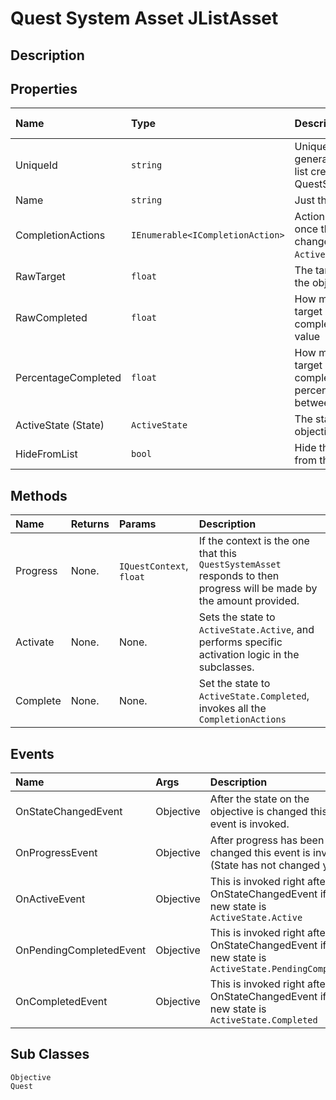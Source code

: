 # Quest System Asset <span>JListAsset</span>

## Description

## Properties

| Name | Type | Description | Shown in inspector
|:--- |:---|:--- | :--- |
| UniqueId | `string` | Unique GUID generated by the asset list created by the QuestSystem | No
| Name | `string` | Just the name | Yes
| CompletionActions | <span class='jdl-questsystem-models-completionactions'>`IEnumerable<ICompletionAction>`</span> | Action to be performed once the objective changes its state to <span class='jdl-questsystem-models-activestate'>`ActiveState.Completed`</span>. | Yes
| RawTarget | `float` | The target value for the objective | Yes |
| RawCompleted | `float` | How much of the target has been complete as a raw value | Yes
| PercentageCompleted | `float` | How much of the target has been completed as a percentage value, between 0 and 1 | No
| ActiveState (State) | <span class='jdl-questsystem-models-activestate'>`ActiveState`</span> | The state of the objective | Yes
| HideFromList | `bool` | Hide this objective from the asset list | Yes

## Methods
| Name | Returns | Params | Description
|:--- |:---|:--- |:--- |
| Progress | None. | <span class='jdl-questsystem-questcontexts-questcontext'>`IQuestContext`</span>, `float` | If the context is the one that this `QuestSystemAsset` responds to then progress will be made by the amount provided. |
| Activate | None. | None. | Sets the state to <span class='jdl-questsystem-models-activestate'>`ActiveState.Active`</span>, and performs specific activation logic in the subclasses. |
| Complete | None. | None. | Set the state to <span class='jdl-questsystem-models-activestate'>`ActiveState.Completed`</span>, invokes all the <span class='jdl-questsystem-models-completionaction'>`CompletionActions`</span> |

## Events
| Name | Args | Description
|:--- | :--- |:--- |
| OnStateChangedEvent | Objective | After the state on the objective is changed this event is invoked. |
| OnProgressEvent | Objective | After progress has been changed this event is invoked (State has not changed yet). |
| OnActiveEvent | Objective | This is invoked right after the OnStateChangedEvent if the new state is <span class='jdl-questsystem-models-activestate'>`ActiveState.Active`</span> |
| OnPendingCompletedEvent | Objective | This is invoked right after the OnStateChangedEvent if the new state is <span class='jdl-questsystem-models-activestate'>`ActiveState.PendingCompleted`</span> |
| OnCompletedEvent | Objective | This is invoked right after the OnStateChangedEvent if the new state is <span class='jdl-questsystem-models-activestate'>`ActiveState.Completed`</span> |

## Sub Classes
<span class='jdl-questsystem-objectives-objective'>`Objective`</span><br>
<span class='jdl-questsystem-quests-quest'>`Quest`</span>
